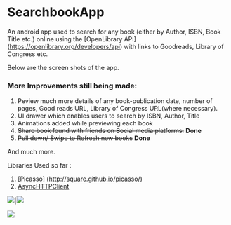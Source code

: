 # SearchbookApp
An android app used to search for any book (either by Author, ISBN, Book Title etc.) online using the [OpenLibrary API] (https://openlibrary.org/developers/api) with links to Goodreads, Library of Congress etc. 

Below are the screen shots of the app. 

### More Improvements still being made:

1.  Peview much more details of any book-publication date, number of pages, Good reads URL, Library of Congress URL(where necessary).
2.  UI drawer which enables users to search by ISBN, Author, Title
3.  Animations added while previewing each book
4.  ~~Share book found with friends on Social media platforms.~~ **Done**
5.  ~~Pull down/ Swipe to Refresh new books~~ **Done**

And much more.


Libraries Used so far :

1.  [Picasso] (http://square.github.io/picasso/)
2.  [AsyncHTTPClient](https://github.com/loopj/android-async-http)

![](https://github.com/ainaleke/SearchBookApp/blob/master/screenshots/screenshot1.PNG)|![](https://github.com/ainaleke/SearchBookApp/blob/master/screenshots/initialsearch_books.PNG)

![](https://github.com/ainaleke/SearchBookApp/blob/master/screenshots/searchbookappimg1.PNG)
